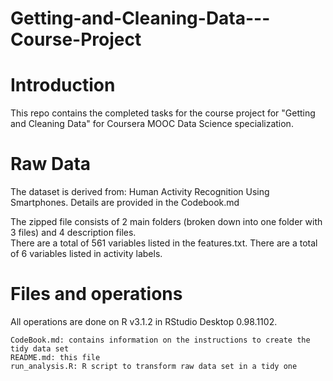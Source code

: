 # Getting-and-Cleaning-Data---Course-Project

# Introduction

This repo contains the completed tasks for the course project for "Getting and Cleaning Data" for Coursera MOOC Data Science specialization.

# Raw Data

The dataset is derived from: Human Activity Recognition Using Smartphones. Details are provided in the Codebook.md

The zipped file consists of 2 main folders (broken down into one folder with 3 files) and 4 description files.  
There are a total of 561 variables listed in the features.txt.
There are a total of 6 variables listed in activity labels.

# Files and operations

All operations are done on R v3.1.2 in RStudio Desktop 0.98.1102. 

    CodeBook.md: contains information on the instructions to create the tidy data set
    README.md: this file
    run_analysis.R: R script to transform raw data set in a tidy one

